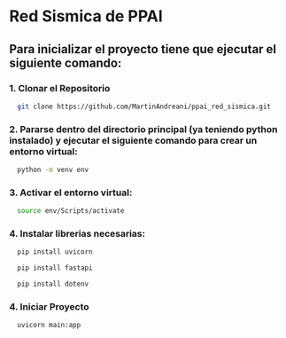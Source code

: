 
# Red Sismica de PPAI

## Para inicializar el proyecto tiene que ejecutar el siguiente comando:

### 1. Clonar el Repositorio
```bash
  git clone https://github.com/MartinAndreani/ppai_red_sismica.git
```
### 2. Pararse dentro del directorio principal (ya teniendo python instalado) y ejecutar el siguiente comando para crear un entorno virtual:
```bash 
  python -m venv env
```
### 3. Activar el entorno virtual:
```bash
  source env/Scripts/activate
```
### 4. Instalar librerias necesarias:
```bash
  pip install uvicorn
```
```bash
  pip install fastapi
```
```bash
  pip install dotenv
```
### 4. Iniciar Proyecto
```bash
  uvicorn main:app
```